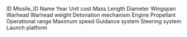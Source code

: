 ID
Missile_ID
Name
Year
Unit cost
Mass
Length
Diameter
Wingspan
Warhead
Warhead weight
Detonation mechanism
Engine
Propellant
Operational range
Maximum speed
Guidance system
Steering system
Launch platform

